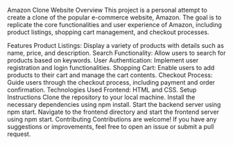 Amazon Clone Website
Overview
This project is a personal attempt to create a clone of the popular e-commerce website, Amazon. The goal is to replicate the core functionalities and user experience of Amazon, including product listings, shopping cart management, and checkout processes.

Features
Product Listings: Display a variety of products with details such as name, price, and description.
Search Functionality: Allow users to search for products based on keywords.
User Authentication: Implement user registration and login functionalities.
Shopping Cart: Enable users to add products to their cart and manage the cart contents.
Checkout Process: Guide users through the checkout process, including payment and order confirmation.
Technologies Used
Frontend: HTML and CSS.
Setup Instructions
Clone the repository to your local machine.
Install the necessary dependencies using npm install.
Start the backend server using npm start.
Navigate to the frontend directory and start the frontend server using npm start.
Contributing
Contributions are welcome! If you have any suggestions or improvements, feel free to open an issue or submit a pull request.
